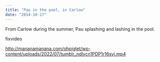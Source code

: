 ```yaml
---
title: "Pau in the pool, in Carlow"
date: "2014-10-17"
---
```


From Carlow during the summer, Pau splashing and lashing in the pool.

fixvideo

http://mananamanana.com/ohpiglet/wp-content/uploads/2022/07/tumblr_ndlycn1PDP1r16syi.mp4
